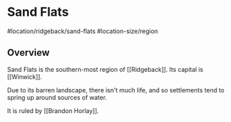 # Sand Flats
#location/ridgeback/sand-flats #location-size/region

## Overview
Sand Flats is the southern-most region of [[Ridgeback]]. Its capital is [[Winwick]].

Due to its barren landscape, there isn't much life, and so settlements tend to spring up around sources of water.

It is ruled by [[Brandon Horlay]].
